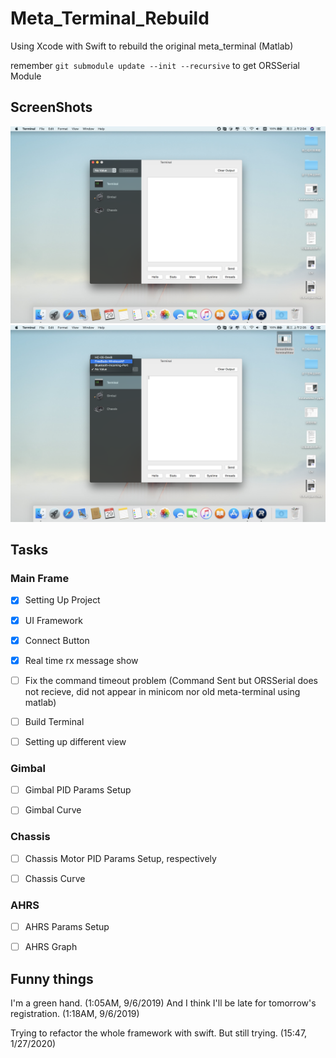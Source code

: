 # Meta_Terminal_Rebuild
Using Xcode with Swift to rebuild the original meta_terminal (Matlab)

remember `git submodule update --init --recursive` to get ORSSerial Module

## ScreenShots
![alt text](ScreenShots/ScreenShots-TerminalView.png "Terminal View")
![alt text](ScreenShots/ScreenShots-PortSelector.png "Port Selector")

## Tasks

### Main Frame
- [x] Setting Up Project

- [x] UI Framework

- [x] Connect Button

- [x]  Real time rx message show

- [ ] Fix the command timeout problem (Command Sent but ORSSerial does not recieve, did not appear in minicom nor old meta-terminal using matlab)

- [ ] Build Terminal

- [ ] Setting up different view

### Gimbal
- [ ] Gimbal PID Params Setup

- [ ] Gimbal Curve

### Chassis
- [ ] Chassis Motor PID Params Setup, respectively

- [ ] Chassis Curve

### AHRS
- [ ] AHRS Params Setup

- [ ] AHRS Graph

## Funny things
I'm a green hand. (1:05AM, 9/6/2019)
And I think I'll be late for tomorrow's registration. (1:18AM, 9/6/2019)

Trying to refactor the whole framework with swift. But still trying. (15:47, 1/27/2020)
